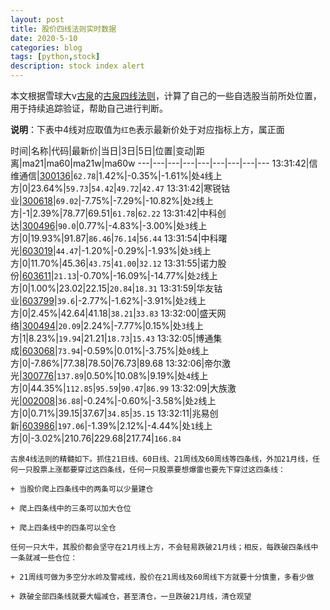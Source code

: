```yaml
---
layout: post
title: 股价四线法则实时数据
date: 2020-5-10
categories: blog
tags: [python,stock]
description: stock index alert
---
```



本文根据雪球大v[古泉](https://xueqiu.com/u/7148646888)的[古泉四线法则](https://xueqiu.com/7148646888/130498192)，计算了自己的一些自选股当前所处位置，用于持续追踪验证，帮助自己进行判断。

**说明**：下表中4线对应取值为`红色`表示最新价处于对应指标上方，属正面

时间|名称|代码|最新价|当日|3日|5日|位置|变动|距离|ma21|ma60|ma21w|ma60w
---|---|---|---|---|---|---|---|---
13:31:42|信维通信|[300136](https://xueqiu.com/S/SZ300136)|`62.78`|1.42%|-0.35%|-1.61%|处`4`线上方|0|23.64%|`59.73`|`54.42`|`49.72`|`42.47`
13:31:42|寒锐钴业|[300618](https://xueqiu.com/S/SZ300618)|`69.02`|-7.75%|-7.29%|-10.82%|处`2`线上方|-1|2.39%|78.77|69.51|`61.78`|`62.22`
13:31:42|中科创达|[300496](https://xueqiu.com/S/SZ300496)|`90.0`|0.77%|-4.83%|-3.00%|处`3`线上方|0|19.93%|91.87|`86.46`|`76.14`|`56.44`
13:31:54|中科曙光|[603019](https://xueqiu.com/S/SH603019)|`44.47`|-1.20%|-0.29%|-1.93%|处`3`线上方|0|11.70%|45.36|`43.75`|`41.00`|`32.12`
13:31:55|诺力股份|[603611](https://xueqiu.com/S/SH603611)|`21.13`|-0.70%|-16.09%|-14.77%|处`2`线上方|0|1.00%|23.02|22.15|`20.84`|`18.31`
13:31:59|华友钴业|[603799](https://xueqiu.com/S/SH603799)|`39.6`|-2.77%|-1.62%|-3.91%|处`2`线上方|0|2.45%|42.64|41.18|`38.21`|`33.83`
13:32:00|盛天网络|[300494](https://xueqiu.com/S/SZ300494)|`20.09`|2.24%|-7.77%|0.15%|处`3`线上方|1|8.23%|`19.94`|21.21|`18.73`|`15.43`
13:32:05|博通集成|[603068](https://xueqiu.com/S/SH603068)|`73.94`|-0.59%|0.01%|-3.75%|处`0`线上方|0|-7.86%|77.38|78.50|76.73|89.68
13:32:06|帝尔激光|[300776](https://xueqiu.com/S/SZ300776)|`137.89`|0.50%|10.08%|9.19%|处`4`线上方|0|44.35%|`112.85`|`95.59`|`90.47`|`86.99`
13:32:09|大族激光|[002008](https://xueqiu.com/S/SZ002008)|`36.88`|-0.24%|-0.60%|-3.58%|处`2`线上方|0|0.71%|39.15|37.67|`34.85`|`35.15`
13:32:11|兆易创新|[603986](https://xueqiu.com/S/SH603986)|`197.06`|-1.39%|2.12%|-4.44%|处`1`线上方|0|-3.02%|210.76|229.68|217.74|`166.84`

```
古泉4线法则的精髓如下。抓住21日线、60日线、21周线及60周线等四条线，外加21月线，任何一只股票上涨都要穿过这四条线，任何一只股票要想爆雷也要先下穿过这四条线：

+ 当股价爬上四条线中的两条可以少量建仓

+ 爬上四条线中的三条可以加大仓位

+ 爬上四条线中的四条可以全仓

任何一只大牛，其股价都会坚守在21月线上方，不会轻易跌破21月线；相反，每跌破四条线中一条就减一些仓位：

+ 21周线可做为多空分水岭及警戒线，股价在21周线及60周线下方就要十分慎重，多看少做

+ 跌破全部四条线就要大幅减仓，甚至清仓，一旦跌破21月线，清仓观望
```